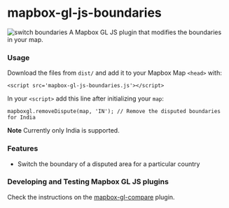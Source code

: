 # mapbox-gl-js-boundaries
![switch boundaries](https://cloud.githubusercontent.com/assets/126868/15373632/3214b158-1d64-11e6-858b-e005c6f44235.gif)
A Mapbox GL JS plugin that modifies the boundaries in your map.


### Usage
Download the files from `dist/` and add it to your Mapbox Map `<head>` with:

```
<script src='mapbox-gl-js-boundaries.js'></script>
```

In your `<script>` add this line after initializing your `map`:
```
mapboxgl.removeDispute(map, 'IN'); // Remove the disputed boundaries for India
```
**Note** Currently only India is supported.

### Features
- Switch the boundary of a disputed area for a particular country

### Developing and Testing Mapbox GL JS plugins

Check the instructions on the [mapbox-gl-compare](https://github.com/mapbox/mapbox-gl-compare) plugin.
